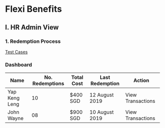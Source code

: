 # Flexi Benefits
## I. HR Admin View

### 1. Redemption Process
[Test Cases](flexi-benefits/redemption-process/test-cases.md)

### Dashboard

Name | No. Redemptions | Total Cost | Last Redemption | Action
------------ | ------------- | ------------- | ------------- | -------------
Yap Keng Leng | 10 | $400 SGD | 12 August 2019 | View Transactions
John Wayne | 08 | $900 SGD | 10 August 2019 | View Transactions

